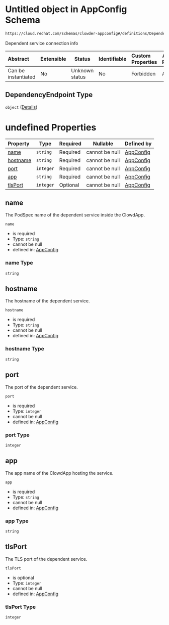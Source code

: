 # Untitled object in AppConfig Schema

```txt
https://cloud.redhat.com/schemas/clowder-appconfig#/definitions/DependencyEndpoint
```

Dependent service connection info


| Abstract            | Extensible | Status         | Identifiable | Custom Properties | Additional Properties | Access Restrictions | Defined In                                                    |
| :------------------ | ---------- | -------------- | ------------ | :---------------- | --------------------- | ------------------- | ------------------------------------------------------------- |
| Can be instantiated | No         | Unknown status | No           | Forbidden         | Allowed               | none                | [schema.json\*](../../out/schema.json "open original schema") |

## DependencyEndpoint Type

`object` ([Details](schema-definitions-dependencyendpoint.md))

# undefined Properties

| Property              | Type      | Required | Nullable       | Defined by                                                                                                                                                                              |
| :-------------------- | --------- | -------- | -------------- | :-------------------------------------------------------------------------------------------------------------------------------------------------------------------------------------- |
| [name](#name)         | `string`  | Required | cannot be null | [AppConfig](schema-definitions-dependencyendpoint-properties-name.md "https&#x3A;//cloud.redhat.com/schemas/clowder-appconfig#/definitions/DependencyEndpoint/properties/name")         |
| [hostname](#hostname) | `string`  | Required | cannot be null | [AppConfig](schema-definitions-dependencyendpoint-properties-hostname.md "https&#x3A;//cloud.redhat.com/schemas/clowder-appconfig#/definitions/DependencyEndpoint/properties/hostname") |
| [port](#port)         | `integer` | Required | cannot be null | [AppConfig](schema-definitions-dependencyendpoint-properties-port.md "https&#x3A;//cloud.redhat.com/schemas/clowder-appconfig#/definitions/DependencyEndpoint/properties/port")         |
| [app](#app)           | `string`  | Required | cannot be null | [AppConfig](schema-definitions-dependencyendpoint-properties-app.md "https&#x3A;//cloud.redhat.com/schemas/clowder-appconfig#/definitions/DependencyEndpoint/properties/app")           |
| [tlsPort](#tlsport)   | `integer` | Optional | cannot be null | [AppConfig](schema-definitions-dependencyendpoint-properties-tlsport.md "https&#x3A;//cloud.redhat.com/schemas/clowder-appconfig#/definitions/DependencyEndpoint/properties/tlsPort")   |

## name

The PodSpec name of the dependent service inside the ClowdApp.


`name`

-   is required
-   Type: `string`
-   cannot be null
-   defined in: [AppConfig](schema-definitions-dependencyendpoint-properties-name.md "https&#x3A;//cloud.redhat.com/schemas/clowder-appconfig#/definitions/DependencyEndpoint/properties/name")

### name Type

`string`

## hostname

The hostname of the dependent service.


`hostname`

-   is required
-   Type: `string`
-   cannot be null
-   defined in: [AppConfig](schema-definitions-dependencyendpoint-properties-hostname.md "https&#x3A;//cloud.redhat.com/schemas/clowder-appconfig#/definitions/DependencyEndpoint/properties/hostname")

### hostname Type

`string`

## port

The port of the dependent service.


`port`

-   is required
-   Type: `integer`
-   cannot be null
-   defined in: [AppConfig](schema-definitions-dependencyendpoint-properties-port.md "https&#x3A;//cloud.redhat.com/schemas/clowder-appconfig#/definitions/DependencyEndpoint/properties/port")

### port Type

`integer`

## app

The app name of the ClowdApp hosting the service.


`app`

-   is required
-   Type: `string`
-   cannot be null
-   defined in: [AppConfig](schema-definitions-dependencyendpoint-properties-app.md "https&#x3A;//cloud.redhat.com/schemas/clowder-appconfig#/definitions/DependencyEndpoint/properties/app")

### app Type

`string`

## tlsPort

The TLS port of the dependent service.


`tlsPort`

-   is optional
-   Type: `integer`
-   cannot be null
-   defined in: [AppConfig](schema-definitions-dependencyendpoint-properties-tlsport.md "https&#x3A;//cloud.redhat.com/schemas/clowder-appconfig#/definitions/DependencyEndpoint/properties/tlsPort")

### tlsPort Type

`integer`
